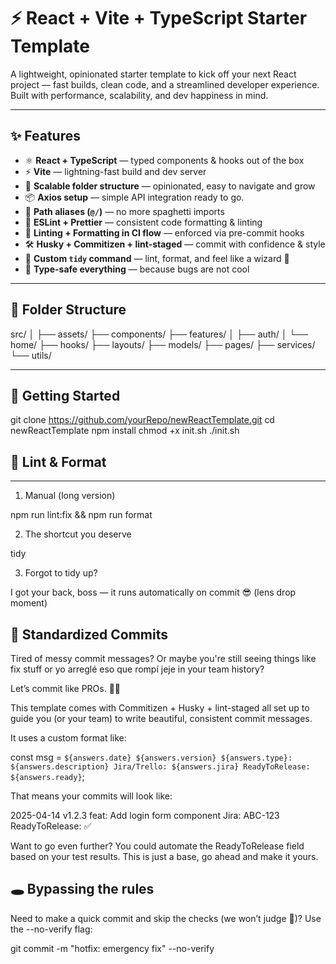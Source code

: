 # ⚡️ React + Vite + TypeScript Starter Template

A lightweight, opinionated starter template to kick off your next React project — fast builds, clean code, and a streamlined developer experience. Built with performance, scalability, and dev happiness in mind.

---

## ✨ Features

- ⚛️ **React + TypeScript** — typed components & hooks out of the box
- ⚡️ **Vite** — lightning-fast build and dev server
- 📁 **Scalable folder structure** — opinionated, easy to navigate and grow
- 📦 **Axios setup** — simple API integration ready to go.
- 🔀 **Path aliases (`@/`)** — no more spaghetti imports
- 🧼 **ESLint + Prettier** — consistent code formatting & linting
- 🧪 **Linting + Formatting in CI flow** — enforced via pre-commit hooks
- 🛠 **Husky + Commitizen + lint-staged** — commit with confidence & style
- 🧙 **Custom `tidy` command** — lint, format, and feel like a wizard 🧹
- 🧠 **Type-safe everything** — because bugs are not cool

---

## 📂 Folder Structure

src/
│
├── assets/
├── components/
├── features/
│ ├── auth/
│ └── home/
├── hooks/
├── layouts/
├── models/
├── pages/
├── services/
└── utils/

---

## 🚀 Getting Started

git clone https://github.com/yourRepo/newReactTemplate.git
cd newReactTemplate
npm install
chmod +x init.sh
./init.sh

## 🧼 Lint & Format

---

1. Manual (long version)

npm run lint:fix && npm run format

2. The shortcut you deserve

tidy

3. Forgot to tidy up?

I got your back, boss — it runs automatically on commit 😎
(lens drop moment)

## 💬 Standardized Commits

Tired of messy commit messages? Or maybe you're still seeing things like fix stuff or yo arreglé eso que rompí jeje in your team history?

Let’s commit like PROs. 💼😎

This template comes with Commitizen + Husky + lint-staged all set up to guide you (or your team) to write beautiful, consistent commit messages.

It uses a custom format like:

const msg = `${answers.date} ${answers.version} ${answers.type}: ${answers.description} Jira/Trello: ${answers.jira} ReadyToRelease: ${answers.ready}`;

That means your commits will look like:

2025-04-14 v1.2.3 feat: Add login form component Jira: ABC-123 ReadyToRelease: ✅

Want to go even further? You could automate the ReadyToRelease field based on your test results.
This is just a base, go ahead and make it yours.

## 🕳️ Bypassing the rules

Need to make a quick commit and skip the checks (we won’t judge 👀)?
Use the --no-verify flag:

git commit -m "hotfix: emergency fix" --no-verify

```bash

```
